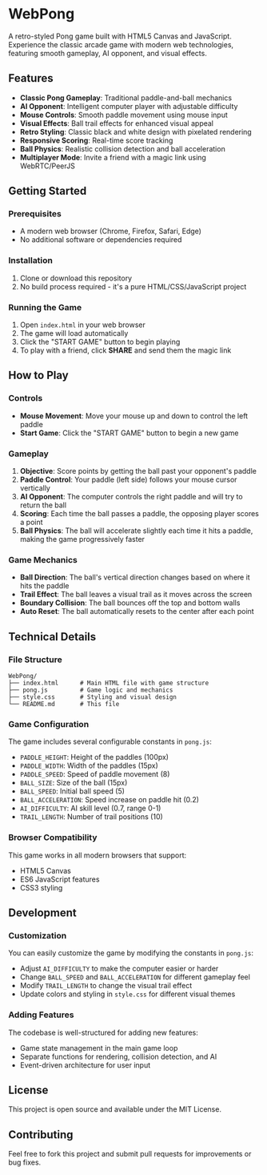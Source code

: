 # WebPong

A retro-styled Pong game built with HTML5 Canvas and JavaScript. Experience the classic arcade game with modern web technologies, featuring smooth gameplay, AI opponent, and visual effects.

## Features

- **Classic Pong Gameplay**: Traditional paddle-and-ball mechanics
- **AI Opponent**: Intelligent computer player with adjustable difficulty
- **Mouse Controls**: Smooth paddle movement using mouse input
- **Visual Effects**: Ball trail effects for enhanced visual appeal
- **Retro Styling**: Classic black and white design with pixelated rendering
- **Responsive Scoring**: Real-time score tracking
- **Ball Physics**: Realistic collision detection and ball acceleration
- **Multiplayer Mode**: Invite a friend with a magic link using WebRTC/PeerJS

## Getting Started

### Prerequisites

- A modern web browser (Chrome, Firefox, Safari, Edge)
- No additional software or dependencies required

### Installation

1. Clone or download this repository
2. No build process required - it's a pure HTML/CSS/JavaScript project

### Running the Game

1. Open `index.html` in your web browser
2. The game will load automatically
3. Click the "START GAME" button to begin playing
4. To play with a friend, click **SHARE** and send them the magic link

## How to Play

### Controls

- **Mouse Movement**: Move your mouse up and down to control the left paddle
- **Start Game**: Click the "START GAME" button to begin a new game

### Gameplay

1. **Objective**: Score points by getting the ball past your opponent's paddle
2. **Paddle Control**: Your paddle (left side) follows your mouse cursor vertically
3. **AI Opponent**: The computer controls the right paddle and will try to return the ball
4. **Scoring**: Each time the ball passes a paddle, the opposing player scores a point
5. **Ball Physics**: The ball will accelerate slightly each time it hits a paddle, making the game progressively faster

### Game Mechanics

- **Ball Direction**: The ball's vertical direction changes based on where it hits the paddle
- **Trail Effect**: The ball leaves a visual trail as it moves across the screen
- **Boundary Collision**: The ball bounces off the top and bottom walls
- **Auto Reset**: The ball automatically resets to the center after each point

## Technical Details

### File Structure

```
WebPong/
├── index.html      # Main HTML file with game structure
├── pong.js         # Game logic and mechanics
├── style.css       # Styling and visual design
└── README.md       # This file
```

### Game Configuration

The game includes several configurable constants in `pong.js`:

- `PADDLE_HEIGHT`: Height of the paddles (100px)
- `PADDLE_WIDTH`: Width of the paddles (15px)
- `PADDLE_SPEED`: Speed of paddle movement (8)
- `BALL_SIZE`: Size of the ball (15px)
- `BALL_SPEED`: Initial ball speed (5)
- `BALL_ACCELERATION`: Speed increase on paddle hit (0.2)
- `AI_DIFFICULTY`: AI skill level (0.7, range 0-1)
- `TRAIL_LENGTH`: Number of trail positions (10)

### Browser Compatibility

This game works in all modern browsers that support:
- HTML5 Canvas
- ES6 JavaScript features
- CSS3 styling

## Development

### Customization

You can easily customize the game by modifying the constants in `pong.js`:

- Adjust `AI_DIFFICULTY` to make the computer easier or harder
- Change `BALL_SPEED` and `BALL_ACCELERATION` for different gameplay feel
- Modify `TRAIL_LENGTH` to change the visual trail effect
- Update colors and styling in `style.css` for different visual themes

### Adding Features

The codebase is well-structured for adding new features:
- Game state management in the main game loop
- Separate functions for rendering, collision detection, and AI
- Event-driven architecture for user input

## License

This project is open source and available under the MIT License.

## Contributing

Feel free to fork this project and submit pull requests for improvements or bug fixes.